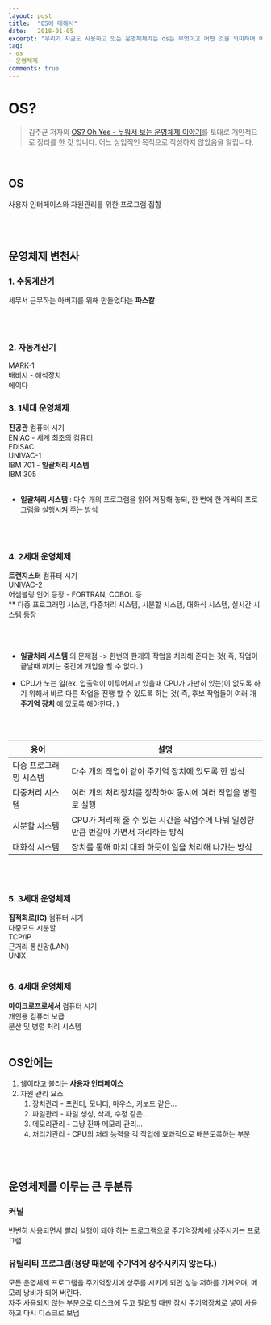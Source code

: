 ```yaml
---
layout: post
title:  "OS에 대해서"
date:   2018-01-05
excerpt: "우리가 지금도 사용하고 있는 운영체제라는 os는 무엇이고 어떤 것을 의미하며 어떤 기능이 있을까?"
tag:
- os
- 운영체제
comments: true
---
```


# **OS?**

> 김주균 저자의  [OS? Oh Yes - 누워서 보는 운영체제 이야기](http://www.aladin.co.kr/shop/wproduct.aspx?ItemId=30281937)를 토대로 개인적으로 정리를 한 것 입니다. 어느 상업적인 목적으로 작성하지 않았음을 알립니다.

<br>

## **OS**

  사용자 인터페이스와 자원관리를 위한 프로그램 집합

<br>
<br>

## 운영체제 변천사

### 1. 수동계산기

  세무서 근무하는 아버지를 위해 만들었다는 **파스칼**

<br>
<br>

### 2. 자동계산기

MARK-1
<br>
배비지 - 해석장치
<br>
에이다
<br>

### 3. 1세대 운영체제

**진공관** 컴퓨터 시기
<br>
ENIAC - 세계 최초의 컴퓨터
<br>
EDISAC
<br>
UNIVAC-1
<br>
IBM 701 - **일괄처리 시스템**
<br>
IBM 305
<br>
<br>

- **일괄처리 시스템** : 다수 개의 프로그램을 읽어 저장해 놓되, 한 번에 한 개씩의 프로그램을 실행시켜 주는 방식

<br>
<br>

### 4. 2세대 운영체제

**트랜지스터** 컴퓨터 시기<br>
UNIVAC-2<br>
어셈블링 언어 등장 - FORTRAN, COBOL 등<br>
\** 다중 프로그래밍 시스템, 다중처리 시스템, 시분할 시스템, 대화식 시스템, 실시간 시스템 등장

<br>
<br>

-  **일괄처리 시스템** 의 문제점 -> 한번의 한개의 작업을 처리해 준다는 것( 즉, 작업이 끝날때 까지는 중간에 개입을 할 수 없다. )

- CPU가 노는 일(ex. 입출력이 이루어지고 있을때 CPU가 가만히 있는)이 없도록 하기 위해서 바로 다른 작업을 진행 할 수 있도록 하는 것( 즉, 후보 작업들이 여러 개 **주기억 장치** 에 있도록 해야한다. )

<br>
<br>

|용어|설명|
|-|-|
|다중 프로그래밍 시스템|다수 개의 작업이 같이 주기억 장치에 있도록 한 방식|
|다중처리 시스템|여러 개의 처리장치를 장착하여 동시에 여러 작업을 병렬로 실행|
|시분할 시스템|CPU가 처리해 줄 수 있는 시간을 작업수에 나눠 일정량만큼 번갈아 가면서 처리하는 방식|
|대화식 시스템|장치를 통해 마치 대화 하듯이 일을 처리해 나가는 방식|

<br>
<br>

### 5. 3세대 운영체제

**집적회로(IC)** 컴퓨터 시기
<br>
다중모드 시분할
<br>
TCP/IP
<br>
근거리 통신망(LAN)
<br>
UNIX
<br>
<br>

### 6. 4세대 운영체제

**마이크로프로세서** 컴퓨터 시기
<br>
개인용 컴퓨터 보급
<br>
분산 및 병렬 처리 시스템
<br>
<br>

## OS안에는

1. 쉘이라고 불리는 **사용자 인터페이스**
2. 자원 관리 요소
    1. 장치관리 - 프린터, 모니터, 마우스, 키보드 같은...
    2. 파일관리 - 파일 생성, 삭제, 수정 같은...
    3. 메모리관리 - 그냥 진짜 메모리 관리...
    4. 처리기관리 - CPU의 처리 능력을 각 작업에 효과적으로 배분토록하는 부분

<br>
<br>

## 운영체제를 이루는 큰 두분류

### 커널

빈번히 사용되면서 빨리 실행이 돼야 하는 프로그램으로 주기억장치에 상주시키는 프로그램

### 유틸리티 프로그램(용량 때문에 주기억에 상주시키지 않는다.)

모든 운영체제 프로그램을 주기억장치에 상주를 시키게 되면 성능 저하를 가져오며, 메모리 낭비가 되어 버린다.
<br>
자주 사용되지 않는 부분으로 디스크에 두고 필요할 때만 잠시 주기억장치로 넣어 사용하고 다시 디스크로 보냄
